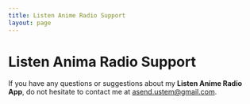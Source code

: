 ```yaml
---
title: Listen Anime Radio Support
layout: page
---
```


# Listen Anima Radio Support

If you have any questions or suggestions about my **Listen Anime Radio App**, do not hesitate to contact me at asend.ustem@gmail.com.
